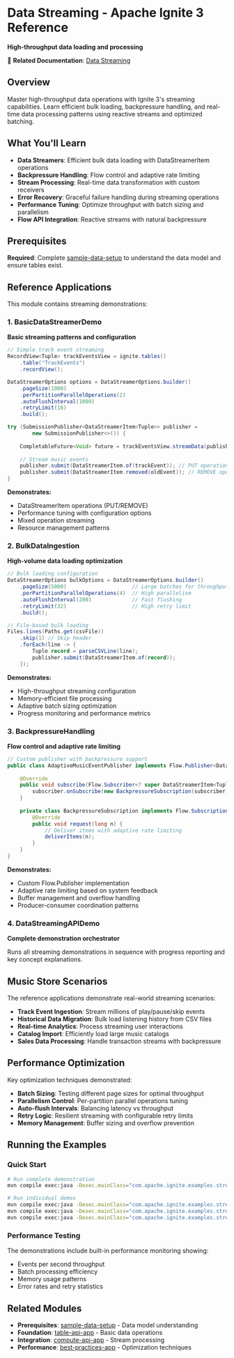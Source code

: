 # Data Streaming - Apache Ignite 3 Reference

**High-throughput data loading and processing**

📖 **Related Documentation**: [Data Streaming](../../docs/05-performance-scalability/01-data-streaming.md)

## Overview

Master high-throughput data operations with Ignite 3's streaming capabilities. Learn efficient bulk loading, backpressure handling, and real-time data processing patterns using reactive streams and optimized batching.

## What You'll Learn

- **Data Streamers**: Efficient bulk data loading with DataStreamerItem operations
- **Backpressure Handling**: Flow control and adaptive rate limiting
- **Stream Processing**: Real-time data transformation with custom receivers
- **Error Recovery**: Graceful failure handling during streaming operations
- **Performance Tuning**: Optimize throughput with batch sizing and parallelism
- **Flow API Integration**: Reactive streams with natural backpressure

## Prerequisites

**Required**: Complete [sample-data-setup](../01-sample-data-setup/) to understand the data model and ensure tables exist.

## Reference Applications

This module contains streaming demonstrations:

### 1. BasicDataStreamerDemo
**Basic streaming patterns and configuration**

```java
// Simple track event streaming
RecordView<Tuple> trackEventsView = ignite.tables()
    .table("TrackEvents")
    .recordView();

DataStreamerOptions options = DataStreamerOptions.builder()
    .pageSize(1000)
    .perPartitionParallelOperations(2)
    .autoFlushInterval(1000)
    .retryLimit(16)
    .build();

try (SubmissionPublisher<DataStreamerItem<Tuple>> publisher = 
        new SubmissionPublisher<>()) {
    
    CompletableFuture<Void> future = trackEventsView.streamData(publisher, options);
    
    // Stream music events
    publisher.submit(DataStreamerItem.of(trackEvent)); // PUT operation
    publisher.submit(DataStreamerItem.removed(oldEvent)); // REMOVE operation
}
```

**Demonstrates:**
- DataStreamerItem operations (PUT/REMOVE)
- Performance tuning with configuration options
- Mixed operation streaming
- Resource management patterns

### 2. BulkDataIngestion
**High-volume data loading optimization**

```java
// Bulk loading configuration
DataStreamerOptions bulkOptions = DataStreamerOptions.builder()
    .pageSize(5000)                     // Large batches for throughput
    .perPartitionParallelOperations(4)  // High parallelism
    .autoFlushInterval(200)             // Fast flushing
    .retryLimit(32)                     // High retry limit
    .build();

// File-based bulk loading
Files.lines(Paths.get(csvFile))
    .skip(1) // Skip header
    .forEach(line -> {
        Tuple record = parseCSVLine(line);
        publisher.submit(DataStreamerItem.of(record));
    });
```

**Demonstrates:**
- High-throughput streaming configuration
- Memory-efficient file processing
- Adaptive batch sizing optimization
- Progress monitoring and performance metrics

### 3. BackpressureHandling
**Flow control and adaptive rate limiting**

```java
// Custom publisher with backpressure support
public class AdaptiveMusicEventPublisher implements Flow.Publisher<DataStreamerItem<Tuple>> {
    
    @Override
    public void subscribe(Flow.Subscriber<? super DataStreamerItem<Tuple>> subscriber) {
        subscriber.onSubscribe(new BackpressureSubscription(subscriber));
    }
    
    private class BackpressureSubscription implements Flow.Subscription {
        @Override
        public void request(long n) {
            // Deliver items with adaptive rate limiting
            deliverItems(n);
        }
    }
}
```

**Demonstrates:**
- Custom Flow.Publisher implementation
- Adaptive rate limiting based on system feedback
- Buffer management and overflow handling
- Producer-consumer coordination patterns

### 4. DataStreamingAPIDemo
**Complete demonstration orchestrator**

Runs all streaming demonstrations in sequence with progress reporting and key concept explanations.

## Music Store Scenarios

The reference applications demonstrate real-world streaming scenarios:

- **Track Event Ingestion**: Stream millions of play/pause/skip events
- **Historical Data Migration**: Bulk load listening history from CSV files
- **Real-time Analytics**: Process streaming user interactions
- **Catalog Import**: Efficiently load large music catalogs
- **Sales Data Processing**: Handle transaction streams with backpressure

## Performance Optimization

Key optimization techniques demonstrated:

- **Batch Sizing**: Testing different page sizes for optimal throughput
- **Parallelism Control**: Per-partition parallel operations tuning
- **Auto-flush Intervals**: Balancing latency vs throughput
- **Retry Logic**: Resilient streaming with configurable retry limits
- **Memory Management**: Buffer sizing and overflow prevention

## Running the Examples

### Quick Start
```bash
# Run complete demonstration
mvn compile exec:java -Dexec.mainClass="com.apache.ignite.examples.streaming.DataStreamingAPIDemo"

# Run individual demos
mvn compile exec:java -Dexec.mainClass="com.apache.ignite.examples.streaming.BasicDataStreamerDemo"
mvn compile exec:java -Dexec.mainClass="com.apache.ignite.examples.streaming.BulkDataIngestion"
mvn compile exec:java -Dexec.mainClass="com.apache.ignite.examples.streaming.BackpressureHandling"
```

### Performance Testing
The demonstrations include built-in performance monitoring showing:
- Events per second throughput
- Batch processing efficiency
- Memory usage patterns
- Error rates and retry statistics

## Related Modules

- **Prerequisites**: [sample-data-setup](../sample-data-setup/) - Data model understanding
- **Foundation**: [table-api-app](../table-api-app/) - Basic data operations
- **Integration**: [compute-api-app](../compute-api-app/) - Stream processing
- **Performance**: [best-practices-app](../best-practices-app/) - Optimization techniques